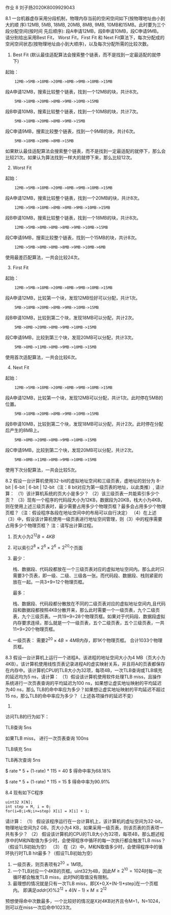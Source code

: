 作业 8 刘子扬2020K8009929043

8.1 一台机器虚存采用分段机制，物理内存当前的空闲空间如下(按物理地址由小到大的顺 序):12MB, 5MB, 18MB, 20MB, 8MB, 9MB, 10MB和15MB。此时要为三个段分配空间(按时间 先后顺序): 段A申请12MB，段B申请10MB，段C申请9MB。请分别给出采用Best Fit， Worst Fit，First Fit 和 Next Fit算法下，每次分配成的空闲空间状态(按物理地址由小到大顺序)，以及每次分配所需的比较次数。

1. Best Fit (默认最佳适配算法会搜索整个链表，而不是找到一定最适配的就停下)

起始：
```
    12MB->5MB->18MB->20MB->8MB->9MB->10MB->15MB
```    
段A申请12MB，搜索比较整个链表，找到一个12MB的块，共计8次。
```
    5MB->18MB->20MB->8MB->9MB->10MB->15MB
```
段B申请10MB，搜索比较整个链表，找到一个10MB的块，共计7次。
```
    5MB->18MB->20MB->8MB->9MB->15MB
```
段C申请9MB，搜索比较整个链表，找到一个9MB的块，共计6次。
```
    5MB->18MB->20MB->8MB->15MB
```
如果默认最佳适配算法会搜索整个链表，而不是找到一定最适配的就停下，那么会比较21次。如果认为算法找到一样大的就停下来，那么比较12次。

2. Worst Fit

起始：
```
    12MB->5MB->18MB->20MB->8MB->9MB->10MB->15MB
```    
段A申请12MB，搜索比较整个链表，找到一个20MB的块，共计8次。
```
    12MB->5MB->18MB->8MB->8MB->9MB->10MB->15MB
```    
段B申请10MB，搜索比较整个链表，找到一个18MB的块，共计8次。
```
    12MB->5MB->8MB->8MB->8MB->9MB->10MB->15MB
```    
段C申请9MB，搜索比较整个链表，找到一个15MB的块，共计8次。
```
    12MB->5MB->8MB->8MB->8MB->9MB->10MB->6MB
```    
使用最差匹配算法，一共会比较24次。

3. First Fit

起始：
```
    12MB->5MB->18MB->20MB->8MB->9MB->10MB->15MB
```    
段A申请12MB，比较第一个块，发现12MB恰好可以分配，共计1次。
```
    5MB->18MB->20MB->8MB->9MB->10MB->15MB
```    
段B申请10MB，比较到第二个块，发现18MB可以分配，共计2次。
```
    5MB->8MB->20MB->8MB->9MB->10MB->15MB
```  
段C申请9MB，比较到第三个块，发现20MB可以分配，共计3次。
```
    5MB->8MB->11MB->8MB->9MB->10MB->15MB
```  
使用首次适配算法，一共会比较6次。

4. Next Fit

起始：
```
    12MB->5MB->18MB->20MB->8MB->9MB->10MB->15MB
``` 
段A申请12MB，比较第一个块，发现12MB可以分配，共计1次。此时停在5MB的位置。
```
    5MB->18MB->20MB->8MB->9MB->10MB->15MB
```  
段B申请10MB，比较到第二个块，发现18MB可以分配，共计2次。此时停在分配后产生的8MB上。
```
    5MB->8MB->20MB->8MB->9MB->10MB->15MB
```  
段C申请9MB，比较到第二个块，发现20MB可以分配，共计2次。
```
    5MB->8MB->11MB->8MB->9MB->10MB->15MB
``` 
使用下次分配算法，一共会比较5次。

8.2 假设一台计算机使用32-bit的虚拟地址空间和三级页表，虚地址的划分为 8-bit | 6-bit | 6-bit | 12-bit（注：8 bit对应为第一级页表的地址，以此类推）, 请计算：
（1）该计算机系统的页大小是多少？
（2）该三级页表一共能索引多少个页？
（3）现有一个程序的代码段大小为12KB，数据段为20KB，栈大小为4KB，则在使用上述三级页表时，最少需要占用多少个物理页框？最多会占用多少个物理页框？（注：假设程序各段在地址空间中的布局可以自行决定）
（4）在上述（3）中，假设该计算机使用一级页表进行地址空间管理，则（3）中的程序需要占用多少个物理页框？
注：请写出计算过程。

1. 页大小为$2^{12} B = 4KB$
2. 可以索引$2^8\times 2^6\times 2^6 = 2^{20}$个页面
3. 最少：
    
    栈、数据段、代码段都放在一个三级页表对应的虚拟地址空间内。那么此时只需要3个页表，即一级、二级、三级各一张。而代码段、数据段、栈则紧密的放在一起。一共3+9=12个物理页框。

   最多：
    
    栈、数据段、代码段都分散放在不同的二级页表对应的虚拟地址空间内,且代码段和数据段都按照4KB分散开来，那么此时需要一个一级页表，九个二级页表，九个三级页表。一共19+9=28个物理页框。如果对于代码段、数据段虚拟内存要求连续，那么就是一个一级页表，五个二级页表，五个三级页表，一共11+9=20个物理页框。
4. 一级页表：
    需要$2^{20}\times 4B = 4MB$内存，即$1K$个物理页框。
    合计1033个物理页框。

8.3 假设一台计算机上运行一个进程A，该进程的地址空间大小为4 MB（页大小为4KB）。该计算机使用线性页表记录进程A的虚实映射关系，并且将A的页表都保存在内存中。该计算机CPU的TLB大小为32项，每项4B，一次TLB查询或TLB填充的延迟均为5 ns，请计算：
（1）假设该计算机使用软件处理TLB miss，且操作系统进行一次页表查询的平均延迟为100 ns，如果想让虚实地址映射的平均延迟为40 ns，那么 TLB的命中率应为多少？如果想让虚实地址映射的平均延迟不超过15 ns，那么TLB的命中率应为多少？（上述各项操作的延迟不变）

1. 
访问TLB的行为如下：

TLB查询 5ns

如果TLB miss， 进行一次页表查询 100ns

TLB填充 5ns

TLB再次查询 5ns

$ rate * 5 + (1-rate) * 115 = 40 $ 得命中率为68.18%

$ rate * 5 + (1-rate) * 115 = 15 $ 得命中率为90.91%

8.4 现有如下C程序
```
uint32 X[N];
int step = M, i = 0;
for(i=0;i<N;i+=step) X[i] = X[i] + 1;
```
请计算：
（1）	假设该程序运行在一台计算机上，该计算机的虚址空间为32-bit，物理地址空间为2 GB，页大小为4 KB，如果采用一级页表，则该页表的页表项一共有多少？
（2）	假设该计算机的CPU的TLB大小为32项，每项4B，那么题述程序中的M和N取值为多少时，会使得程序中循环的每一次执行都会触发TLB miss？（假设TLB初始为空）
（3）	在（2）中，M和N取值多少时，会使得程序中的循环执行时TLB hit最多？（假设TLB初始为空）

1. 一级页表，则页表项有$2^{20} = 1M$项。
2. 一个TLB对应一个4KB的页框。uint32为4B，因此$M\ge 2^{10}=1024$时每一次循环都会触发TLB miss，此时N的取值没有限制。
3. 最理想的情况就是只有一次TLB miss，即[X+0,X+(N-1)*step]在一个页框内。
即满足$addr(X)$%$2^{12}+4(N-1)\times M \le 2^{12}$

预想使得命中次数最多，一个比较好的情况是X对4KB对齐且令M=1，N=1024，则可以在miss一次后命中$1023$次。